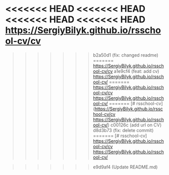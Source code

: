 <<<<<<< HEAD
<<<<<<< HEAD
<<<<<<< HEAD
<<<<<<< HEAD
https://SergiyBilyk.github.io/rsschool-cv/cv
=======
>>>>>>> b2a50d1 (fix: changed readme)
=======
https://SergiyBilyk.github.io/rsschool-cv/cv
>>>>>>> a1e9cf4 (feat: add cv)
https://SergiyBilyk.github.io/rsschool-cv/
=======
https://SergiyBilyk.github.io/rsschool-cv/cv
https://SergiyBilyk.github.io/rsschool-cv/
=======
[# rsschool-cv]
(https://SergiyBilyk.github.io/rsschool-cv/cv
https://SergiyBilyk.github.io/rsschool-cv/)
>>>>>>> c00126c (add url on CV)
>>>>>>> d8d3b73 (fix: delete commit)
=======
[# rsschool-cv]
https://SergiyBilyk.github.io/rsschool-cv/cv
https://SergiyBilyk.github.io/rsschool-cv/

>>>>>>> e9d9af4 (Update README.md)
